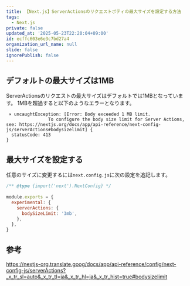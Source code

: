```yaml
---
title: 【Next.js】ServerActionsのリクエストボティの最大サイズを設定する方法
tags:
  - Next.js
private: false
updated_at: '2025-05-23T22:20:04+09:00'
id: ecffc603e6e3c7bd27a4
organization_url_name: null
slide: false
ignorePublish: false
---
```


## デフォルトの最大サイズは1MB

ServerActionsのリクエストの最大サイズはデフォルトでは1MBとなっています。
1MBを超過すると以下のようなエラーとなります。

```terminal
 ⨯ uncaughtException: [Error: Body exceeded 1 MB limit.
                To configure the body size limit for Server Actions, see: https://nextjs.org/docs/app/api-reference/next-config-js/serverActions#bodysizelimit] {
  statusCode: 413
}
```

## 最大サイズを設定する

任意のサイズに変更するには`next.config.js`に次の設定を追記します。

```javascript
/** @type {import('next').NextConfig} */
 
module.exports = {
  experimental: {
    serverActions: {
      bodySizeLimit: '3mb',
    },
  },
}
```

## 参考

https://nextjs-org.translate.goog/docs/app/api-reference/config/next-config-js/serverActions?_x_tr_sl=auto&_x_tr_tl=ja&_x_tr_hl=ja&_x_tr_hist=true#bodysizelimit
